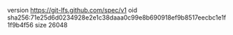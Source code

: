 version https://git-lfs.github.com/spec/v1
oid sha256:71e25d6d0234928e2e1c38daaa0c99e8b690918ef9b8517eecbc1e1f1f9b4f56
size 26048
